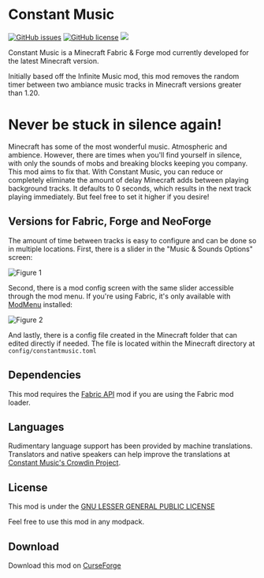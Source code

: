 <!-- modrinth_exclude.start -->
# Constant Music

[![GitHub issues](https://img.shields.io/github/issues/odinokland/constant-music?style=flat-square)](https://github.com/odinokland/constant-music/issues)
[![GitHub license](https://img.shields.io/github/license/odinokland/constant-music?color=0690ff&style=flat-square)](https://github.com/odinokland/constant-music/blob/main/LICENSE.md)
[![](https://cf.way2muchnoise.eu/constant-music.svg?badge_style=flat&q=2)](https://www.curseforge.com/minecraft/mc-mods/constant-music)

Constant Music is a Minecraft Fabric & Forge mod currently developed for the latest Minecraft version.

Initially based off the Infinite Music mod, this mod removes the random timer between two ambiance music tracks in Minecraft versions greater than 1.20.
<!-- modrinth_exclude.end -->
Never be stuck in silence again!
================================


Minecraft has some of the most wonderful music. Atmospheric and ambience. However, there are times when you'll find yourself in silence, with only the sounds of mobs and breaking blocks keeping you company. This mod aims to fix that. With Constant Music, you can reduce or completely eliminate the amount of delay Minecraft adds between playing background tracks. It defaults to 0 seconds, which results in the next track playing immediately. But feel free to set it higher if you desire!

## Versions for Fabric, Forge and NeoForge


The amount of time between tracks is easy to configure and can be done so in multiple locations. First, there is a slider in the "Music & Sounds Options" screen:

![Figure 1](https://raw.github.com/odinokland/constant-music/main/images/EndlessMusic1.png "Figure 1")

Second, there is a mod config screen with the same slider accessible through the mod menu. If you're using Fabric, it's only available with [ModMenu](https://modrinth.com/mod/modmenu) installed:

![Figure 2](https://raw.github.com/odinokland/constant-music/main/images/EndlessMusic2.png "Figure 2")

And lastly, there is a config file created in the Minecraft folder that can edited directly if needed. The file is located within the Minecraft directory at `config/constantmusic.toml`


## Dependencies

This mod requires the [Fabric API](https://modrinth.com/mod/fabric-api) mod if you are using the Fabric mod loader.

## Languages

Rudimentary language support has been provided by machine translations. Translators and native speakers can help improve the translations at [Constant Music's Crowdin Project](https://crowdin.com/project/constant-music).

<!-- modrinth_exclude.start -->
## License

This mod is under the [GNU LESSER GENERAL PUBLIC LICENSE](https://www.curseforge.com/project/949032/license)

Feel free to use this mod in any modpack.

## Download

Download this mod on [CurseForge](https://www.curseforge.com/minecraft/mc-mods/constant-music)

<!-- modrinth_exclude.end -->
